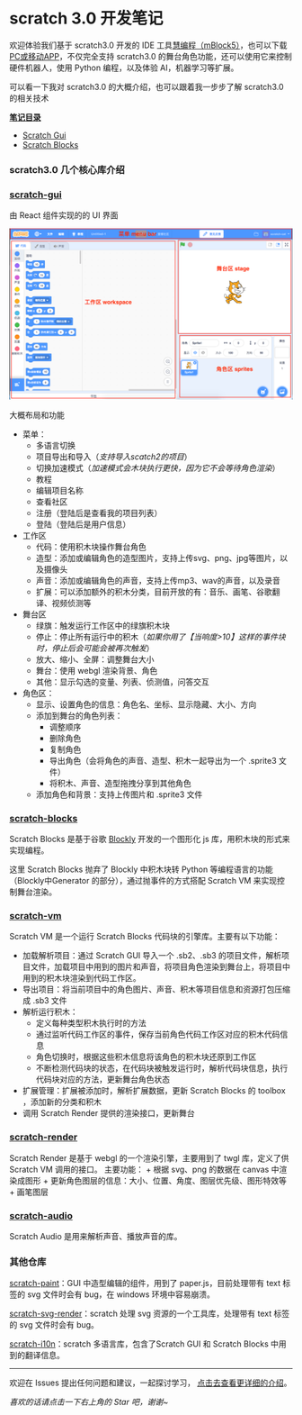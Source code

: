# scratch 3.0 开发笔记

欢迎体验我们基于 scratch3.0 开发的 IDE 工具[慧编程（mBlock5）](https://ide.makeblock.com/#/)，也可以下载 [PC或移动APP](http://www.mblock.cc/zh-home/software/?noredirect=zh-CN)，不仅完全支持 scratch3.0 的舞台角色功能，还可以使用它来控制硬件机器人，使用 Python 编程，以及体验 AI，机器学习等扩展。

可以看一下我对 scratch3.0 的大概介绍，也可以跟着我一步步了解 scratch3.0 的相关技术

**[笔记目录](https://micircle.github.io/scratch3.0-note/)**
- [Scratch Gui](./scratch-gui/index.md)
- [Scratch Blocks](./scratch-blocks/index.md)

### scratch3.0 几个核心库介绍

### [scratch-gui](https://github.com/LLK/scratch-gui)

由 React 组件实现的的 UI 界面

<img src='./scratch3.0.png'/>

大概布局和功能
+ 菜单：
    + 多语言切换
    + 项目导出和导入（*支持导入scatch2的项目*）
    + 切换加速模式（*加速模式会木块执行更快，因为它不会等待角色渲染*）
    + 教程
    + 编辑项目名称
    + 查看社区
    + 注册（登陆后是查看我的项目列表）
    + 登陆（登陆后是用户信息）
+ 工作区
    + 代码：使用积木块操作舞台角色
    + 造型：添加或编辑角色的造型图片，支持上传svg、png、jpg等图片，以及摄像头
    + 声音：添加或编辑角色的声音，支持上传mp3、wav的声音，以及录音
    + 扩展：可以添加额外的积木分类，目前开放的有：音乐、画笔、谷歌翻译、视频侦测等
+ 舞台区
    + 绿旗：触发运行工作区中的绿旗积木块
    + 停止：停止所有运行中的积木（*如果你用了【当响度>10】这样的事件块时，停止后会可能会被再次触发*）
    + 放大、缩小、全屏：调整舞台大小
    + 舞台：使用 webgl 渲染背景、角色
    + 其他：显示勾选的变量、列表、侦测值，问答交互
+ 角色区：
    + 显示、设置角色的信息：角色名、坐标、显示隐藏、大小、方向
    + 添加到舞台的角色列表：
        + 调整顺序
        + 删除角色
        + 复制角色
        + 导出角色（会将角色的声音、造型、积木一起导出为一个 .sprite3 文件）
        + 将积木、声音、造型拖拽分享到其他角色
    + 添加角色和背景：支持上传图片和 .sprite3 文件



### [scratch-blocks](https://github.com/LLK/scratch-blocks)

Scratch Blocks 是基于谷歌 [Blockly](https://github.com/google/blockly) 开发的一个图形化 js 库，用积木块的形式来实现编程。

这里 Scratch Blocks 抛弃了 Blockly 中积木块转 Python 等编程语言的功能（Blockly中Generator 的部分），通过抛事件的方式搭配 Scratch VM 来实现控制舞台渲染。

### [scratch-vm](https://github.com/LLK/scratch-vm)

Scratch VM 是一个运行 Scratch Blocks 代码块的引擎库。主要有以下功能：

+ 加载解析项目：通过 Scratch GUI 导入一个 .sb2、.sb3 的项目文件，解析项目文件，加载项目中用到的图片和声音，将项目角色渲染到舞台上，将项目中用到的积木块渲染到代码工作区。
+ 导出项目：将当前项目中的角色图片、声音、积木等项目信息和资源打包压缩成 .sb3 文件
+ 解析运行积木：
    + 定义每种类型积木执行时的方法
    + 通过监听代码工作区的事件，保存当前角色代码工作区对应的积木代码信息
    + 角色切换时，根据这些积木信息将该角色的积木块还原到工作区
    + 不断检测代码块的状态，在代码块被触发运行时，解析代码块信息，执行代码块对应的方法，更新舞台角色状态
+ 扩展管理：扩展被添加时，解析扩展数据，更新 Scratch Blocks 的 toolbox ，添加新的分类和积木
+ 调用 Scratch Render 提供的渲染接口，更新舞台

### [scratch-render](https://github.com/LLK/scratch-render)

Scratch Render 是基于 webgl 的一个渲染引擎，主要用到了 twgl 库，定义了供 Scratch VM 调用的接口。
主要功能：
    + 根据 svg、png 的数据在 canvas 中渲染成图形
    + 更新角色图层的信息：大小、位置、角度、图层优先级、图形特效等
    + 画笔图层

### [scratch-audio](https://github.com/LLK/scratch-audio)

Scratch Audio 是用来解析声音、播放声音的库。

### 其他仓库
[scratch-paint](https://github.com/LLK/scratch-paint)：GUI 中造型编辑的组件，用到了 paper.js，目前处理带有 text 标签的 svg 文件时会有 bug，在 windows 环境中容易崩溃。

[scratch-svg-render](https://github.com/LLK/scratch-svg-render)：scratch 处理 svg 资源的一个工具库，处理带有 text 标签的 svg 文件时会有 bug。

[scratch-i10n](https://github.com/LLK/scratch-i10n)：scratch 多语言库，包含了Scratch GUI 和 Scratch Blocks 中用到的翻译信息。

----
欢迎在 Issues 提出任何问题和建议，一起探讨学习，
[点击去查看更详细的介绍](https://github.com/Micircle/scratch3.0-note/wiki)。


*喜欢的话请点击一下右上角的 Star 吧，谢谢~*
